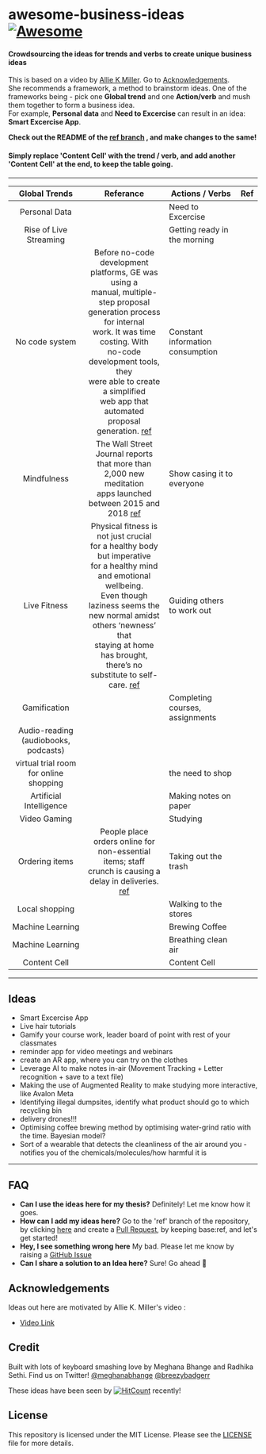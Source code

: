 # awesome-business-ideas [![Awesome](https://awesome.re/badge.svg)](https://awesome.re)
#### Crowdsourcing the ideas for trends and verbs to create unique business ideas ####
This is based on a video by [Allie K Miller](https://www.linkedin.com/in/alliekmiller/ "Allie K Miller"). Go to [Acknowledgements](#Acknowledgements).
</br>
She recommends a framework, a method to brainstorm ideas. One of the frameworks being - pick one __Global trend__ and one __Action/verb__ and mush them together to form a business idea. 
</br>
For example, __Personal data__ and __Need to Excercise__ can result in an idea: __Smart Excercise App__. </br>

__Check out the README of the [ref branch](https://github.com/radhikasethi2011/awesome-business-ideas/blob/ref/README.md/ "ref branch") , and make changes to the same!__ </br>


#### Simply replace 'Content Cell' with the trend / verb, and add another 'Content Cell' at the end, to keep the table going. ####
 ---


| Global Trends 	| Referance 	| Actions / Verbs 	| Ref 	|
|:--------------------------------------:	|:---------------------------------------------------------------------------------------------------------------------------------------------------------------------------------------------------------------------------------:	|----------------------------------	|-----	|
| Personal Data 	|  	| Need to Excercise 	|  	|
| Rise of Live Streaming 	|  	| Getting ready in the morning 	|  	|
| No code system 	|Before no-code development <br>platforms, GE was using a<br> manual, multiple-step proposal<br> generation process for internal<br> work. It was time costing. With<br> no-code development tools, they<br> were able to create a simplified<br> web app that automated proposal generation. [ref](https://kissflow.com/rad/no-code/no-code-overview/#:~:text=A%20no%2Dcode%20platform%20is,coding%20knowledge%20to%20create%20apps.)   	| Constant information consumption 	|  	|
| Mindfulness 	| The Wall Street Journal reports<br>that more than 2,000 new meditation <br>apps launched between 2015 and 2018 [ref](https://www.wsj.com/articles/headspace-vs-calm-the-meditation-battle-thats-anything-but-zen-11544889606) 	| Show casing it to everyone 	|  	|
| Live Fitness 	| Physical fitness is not just crucial </br>for a healthy body but imperative</br> for a healthy mind and emotional wellbeing.</br> Even though laziness seems the</br> new normal amidst others ‘newness’ that</br> staying at home has brought,</br> there’s no substitute to self-care. [ref](https://www.hindustantimes.com/more-lifestyle/quarantine-workout-lockdown-exercises-to-keep-you-fit-focused-and-sane/story-oHykB6bSsWiDf0jOhoRsdI.html/ "ref") 	| Guiding others to work out 	|  	|
| Gamification 	|  	| Completing courses, assignments 	|  	|
| Audio-reading (audiobooks, podcasts) 	|  	|  	|  	|
| virtual trial room for online shopping 	|  	| the need to shop 	|  	|
| Artificial Intelligence 	|  	| Making notes on paper 	|  	|
| Video Gaming 	|  	| Studying 	|  	|
| Ordering items | People place orders online for</br> non-essential items; staff</br> crunch is causing a delay in deliveries. [ref](https://timesofindia.indiatimes.com/india/lockdown-3-0-people-place-orders-online-for-non-essential-items-staff-crunch-may-delay-deliveries/articleshow/75541154.cms/ "ref") | Taking out the trash |  |
| Local shopping |  | Walking to the stores |  |  
| Machine Learning |   | Brewing Coffee |  |
| Machine Learning |  | Breathing clean air |  | 
| Content Cell 	|  	| Content Cell 	|  	|

---

Ideas               
---------------------
* Smart Excercise App
* Live hair tutorials 
* Gamify your course work, leader board of point with rest of your classmates
* reminder app for video meetings and webinars
* create an AR app, where you can try on the clothes
* Leverage AI to make notes in-air (Movement Tracking + Letter recognition + save to a text file)
* Making the use of Augmented Reality to make studying more interactive, like Avalon Meta
* Identifying illegal dumpsites, identify what product should go to which recycling bin
* delivery drones!!!
* Optimising coffee brewing method by optimising water-grind ratio with the time. Bayesian model?
* Sort of a wearable that detects the cleanliness of the air around you - notifies you of the chemicals/molecules/how harmful it is 
---
 FAQ 
 --------------------
 * **Can I use the ideas here for my thesis?** Definitely! Let me know how it goes. 
 * **How can I add my ideas here?** Go to the 'ref' branch of the repository, by clicking [here](https://github.com/radhikasethi2011/awesome-business-ideas/tree/ref "Here") and create a [Pull Request](https://github.com/radhikasethi2011/awesome-business-ideas/pulls "Pull Request"), by keeping base:ref,  and let's get started!
 * **Hey, I see something wrong here** My bad. Please let me know by raising a [GitHub Issue](https://github.com/radhikasethi2011/awesome-business-ideas/issues "GitHub Issue") 
 * **Can I share a solution to an Idea here?** Sure! Go ahead :muscle:



Acknowledgements
---------------------

Ideas out here are motivated by Allie K. Miller's video : 
* [Video Link](https://www.linkedin.com/posts/alliekmiller_entrepreneurship-business-ugcPost-6668187105555951616-LGhO "Video Link")


Credit
---------------------

Built with lots of keyboard smashing love by Meghana Bhange and Radhika Sethi. Find us on Twitter! [@meghanabhange](https://twitter.com/_aspiringcat "@meghanabhange") [@breezybadgerr](https://twitter.com/breezybadgerr "@breezybadgerr") 

These ideas have been seen by [![HitCount](http://hits.dwyl.com/radhikasethi2011/awesome-business-ideas.svg)](http://hits.dwyl.com/radhikasethi2011/awesome-business-ideas) recently!


License
--------------------

This repository is licensed under the MIT License. Please see the [LICENSE](https://github.com/radhikasethi2011/awesome-business-ideas/blob/master/LICENSE "LICENSE")  file for more details.



